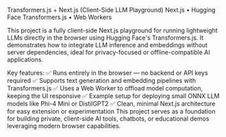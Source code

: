 Transformers.js + Next.js (Client-Side LLM Playground)
Next.js • Hugging Face Transformers.js • Web Workers

This project is a fully client-side Next.js playground for running lightweight LLMs directly in the browser using Hugging Face's Transformers.js. It demonstrates how to integrate LLM inference and embeddings without server dependencies, ideal for privacy-focused or offline-compatible AI applications.

Key features:
✅ Runs entirely in the browser — no backend or API keys required
✅ Supports text generation and embedding pipelines with Transformers.js
✅ Uses a Web Worker to offload model computation, keeping the UI responsive
✅ Example setup for deploying small ONNX LLM models like Phi-4 Mini or DistilGPT2
✅ Clean, minimal Next.js architecture for easy extension or experimentation
This project serves as a foundation for building private, client-side AI tools, chatbots, or educational demos leveraging modern browser capabilities.
